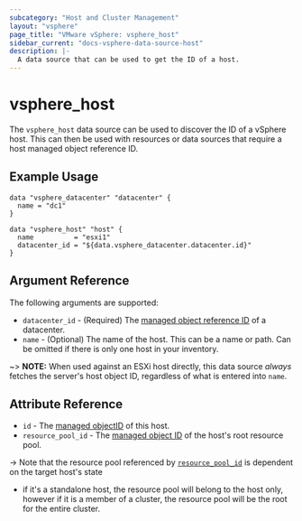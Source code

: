 ```yaml
---
subcategory: "Host and Cluster Management"
layout: "vsphere"
page_title: "VMware vSphere: vsphere_host"
sidebar_current: "docs-vsphere-data-source-host"
description: |-
  A data source that can be used to get the ID of a host.
---
```


# vsphere\_host

The `vsphere_host` data source can be used to discover the ID of a vSphere
host. This can then be used with resources or data sources that require a host
managed object reference ID.

## Example Usage

```hcl
data "vsphere_datacenter" "datacenter" {
  name = "dc1"
}

data "vsphere_host" "host" {
  name          = "esxi1"
  datacenter_id = "${data.vsphere_datacenter.datacenter.id}"
}
```

## Argument Reference

The following arguments are supported:

* `datacenter_id` - (Required) The [managed object reference
  ID][docs-about-morefs] of a datacenter.
* `name` - (Optional) The name of the host. This can be a name or path. Can be
  omitted if there is only one host in your inventory.

[docs-about-morefs]: /docs/providers/vsphere/index.html#use-of-managed-object-references-by-the-vsphere-provider

~> **NOTE:** When used against an ESXi host directly, this data source _always_
fetches the server's host object ID, regardless of what is entered into `name`.

## Attribute Reference

* `id` - The [managed objectID][docs-about-morefs] of this host.
* `resource_pool_id` - The [managed object ID][docs-about-morefs] of the host's
  root resource pool.

-> Note that the resource pool referenced by
[`resource_pool_id`](#resource_pool_id) is dependent on the target host's state
- if it's a standalone host, the resource pool will belong to the host only,
  however if it is a member of a cluster, the resource pool will be the root
  for the entire cluster.

[docs-about-morefs]: /docs/providers/vsphere/index.html#use-of-managed-object-references-by-the-vsphere-provider
